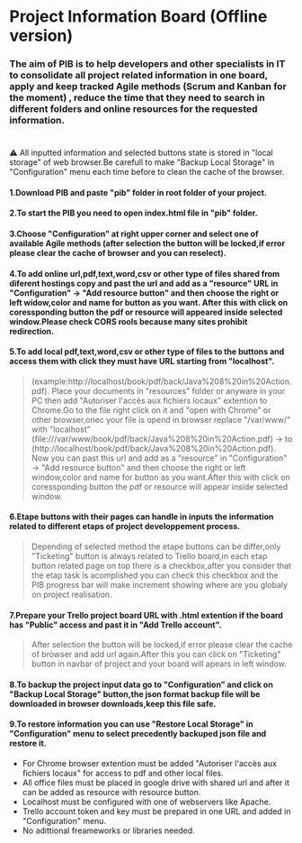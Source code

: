 # Project Information Board (Offline version)

### The aim of PIB is to help developers and other specialists in IT to consolidate all project related information in one board, apply and keep tracked Agile methods (Scrum and Kanban for the moment) , reduce the time that they need to search in different folders and online resources for the requested information.
#



&#9888; All inputted information and selected buttons state is stored in "local storage" of web browser.Be carefull to make "Backup Local Storage" in "Configuration" menu each time before to clean the cache of the browser. 


#### 1.Download PIB and paste "pib" folder in root folder of your project.
#### 2.To start the PIB you need to open index.html file in "pib" folder.
#### 3.Choose "Configuration" at right upper corner and select one of available Agile methods (after selection the button will be locked,if error please clear the cache of browser and you can reselect).
#### 4.To add online url,pdf,text,word,csv or other type of files shared from diferent hostings copy and past the url and add as a "resource" URL  in "Configuration" -> "Add resource button" and then choose the right or left widow,color and name for button as you want. After this with click on coressponding button the pdf or resource will appeared inside selected window.Please check CORS rools because many sites prohibit redirection. 
#### 5.To add local pdf,text,word,csv or other type of files to the buttons and access them with click they must have URL starting from "localhost".
>(example:http://localhost/book/pdf/back/Java%208%20in%20Action.pdf). Place your documents in "resources" folder or anyware in your PC then add  "Autoriser l'accès aux fichiers locaux" extention to Chrome.Go to the file right click on it and "open with Chrome" or other browser,onec your file is opend in browser replace "/var/www/" with "localhost" (file:///var/www/book/pdf/back/Java%208%20in%20Action.pdf) -> to (http://localhost/book/pdf/back/Java%208%20in%20Action.pdf). Now you can past this url and add as a "resource" in "Configuration" -> "Add resource button" and then choose the right or left window,color and name for button as you want.After this with click on coressponding button the pdf or resource will appear inside selected window.
#### 6.Etape buttons with their pages can handle in inputs the information related to different etaps of project developpement process.
> Depending of selected method the etape buttons can be differ,only "Ticketing" button is always related to Trello board,in each etap button related page on top there is a checkbox,after you consider that the etap task is acomplished you can check this checkbox and the PIB progress bar will make increment showing where are you globaly on project realisation.  
#### 7.Prepare your Trello project board URL with .html extention if the board has "Public" access and past it in "Add Trello account".
>After selection the button will be locked,if error please clear the cache of browser and add url again.After this you can click on "Ticketing" button in navbar of project and your board will apears in left window.
#### 8.To backup the project input data go to "Configuration" and click on  "Backup Local Storage" button,the json format backup file will be downloaded in browser downloads,keep this file safe.
#### 9.To restore information you can use "Restore Local Storage" in "Configuration" menu to select precedently backuped json file and restore it.  



* For Chrome browser extention must be added  "Autoriser l'accès aux fichiers locaux" for access to pdf and other local files.
* All office files must be placed in google drive with shared url and after it can be added as resource with resource button.
* Localhost must be configured with one of webservers like Apache.
* Trello account token and key must be prepared in one URL and added in "Configuration" menu.
* No adittional freameworks or libraries needed.
